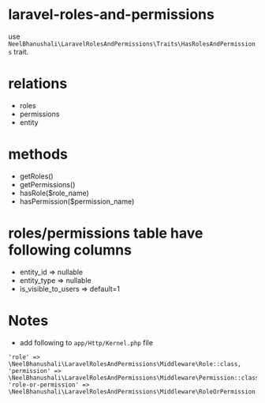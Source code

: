 # laravel-roles-and-permissions

use `NeelBhanushali\LaravelRolesAndPermissions\Traits\HasRolesAndPermissions` trait.

# relations
* roles
* permissions
* entity

# methods
* getRoles()
* getPermissions()
* hasRole($role_name)
* hasPermission($permission_name)

# roles/permissions table have following columns
* entity_id => nullable
* entity_type => nullable
* is_visible_to_users => default=1

# Notes
* add following to `app/Http/Kernel.php` file
```
'role' => \NeelBhanushali\LaravelRolesAndPermissions\Middleware\Role::class,
'permission' => \NeelBhanushali\LaravelRolesAndPermissions\Middleware\Permission::class,
'role-or-permission' => \NeelBhanushali\LaravelRolesAndPermissions\Middleware\RoleOrPermission::class,
```
